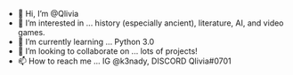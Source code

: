 - 👋 Hi, I’m @Qlivia
- 👀 I’m interested in ... history (especially ancient), literature, AI, and video games.
- 🌱 I’m currently learning ... Python 3.0
- 💞️ I’m looking to collaborate on ... lots of projects!
- 📫 How to reach me ... IG @k3nady, DISCORD Qlivia#0701

<!---
Qlivia/Qlivia is a ✨ special ✨ repository because its `README.md` (this file) appears on your GitHub profile.
You can click the Preview link to take a look at your changes.
--->
